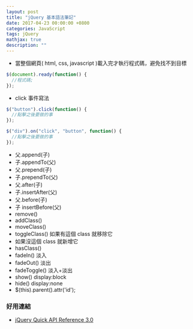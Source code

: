 ```yaml
---
layout: post
title: "jQuery 基本語法筆記"
date: 2017-04-23 00:00:00 +0800
categories: JavaScript
tags: jQuery
mathjax: true
description: ""
---
```


- 當整個網頁( html, css, javascript )載入完才執行程式碼，避免找不到目標

```javascript
$(document).ready(function() {
  //程式碼;
});
```

- click 事件寫法

```javascript
$("button").click(function() {
  //點擊之後要做的事
});
```

```javascript
$("div").on("click", "button", function() {
  //點擊之後要做的事
});
```

- 父.append(子)
- 子.appendTo(父)
- 父.prepend(子)
- 子.prependTo(父)
- 父.after(子)
- 子.insertAfter(父)
- 父.before(子)
- 子 insertBefore(父)
- remove()
- addClass()
- moveClass()
- toggleClass() 如果有這個 class 就移除它
- 如果沒這個 class 就新增它
- hasClass()
- fadeIn() 淡入
- fadeOut() 淡出
- fadeToggle() 淡入+淡出
- show() display:block
- hide() display:none
- \$(this).parent().attr('id');

### 好用連結

- [jQuery Quick API Reference 3.0](https://oscarotero.com/jquery)
